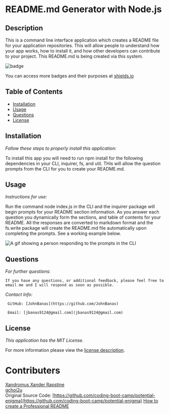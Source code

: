 # README.md Generator with Node.js

## Description

This is a command line interface application which creates a README file for your application repositories. This will allow people to understand how your app works, how to install it, and how other developers can contribute to your project. This README.md is being created via this system.

![badge](https://img.shields.io/badge/license-MITLicense-brightorange)

You can access more badges and their purposes at [shields.io](https://shields.io)

## Table of Contents
  * [Installation](#installation)
  * [Usage](#usage)
  * [Questions](#questions)
  * [License](#license)
    
    
## Installation
    
  _Follow these steps to properly install this application:_

  To install this app you will need to run npm install for the following dependencies in your CLI, inquirer, fs, and util. THis will allow the question prompts from the CLI for you to create your README.md.
      
## Usage

  _Instructions for use:_

  Run the command node index.js in the CLI and the inquirer package will begin prompts for your README section information. As you answer each question you dynamically form the sections, and table of contents for your README. All the responses are converted to markdown format and the fs.write package will create the README.md file automatically upon completing the prompts.
  See a working example below.
  
  ![A gif showing a person responding to the prompts in the CLI](https://media.giphy.com/media/hz6c9YpqAf60YLY57r/giphy.gif)
      
## Questions
      
  _For further questions:_

    If you have any questions, or additional feedback, please feel free to email me and I will respond as soon as possible.
  
  _Contact Info:_

     GitHub: [JohnBanas](https://github.com/JohnBanas)

     Email: [jbanas9124@gmail.com](jbanas9124@gmail.com)
    
## License

      
  _This application has the MIT License._
      
  For more information please view the [license description](https://choosealicense.com/licenses/mit/).
  
  

# Contributers

[Xandromus Xander Rapstine](https://github.com/Xandromus) <br>
[gchoi2u](https://github.com/gchoi2u) <br>
Original Source Code: [https://github.com/coding-boot-camp/potential-enigma](https://github.com/coding-boot-camp/potential-enigma)
[How to create a Professional README](./readme-guide.md)
